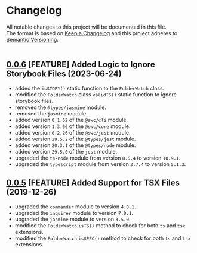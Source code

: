 # Changelog
All notable changes to this project will be documented in this file.<br/>
The format is based on [Keep a Changelog](http://keepachangelog.com/en/1.0.0/)
and this project adheres to [Semantic Versioning](http://semver.org/spec/v2.0.0.html).<br/><br/>

## [0.0.6](https://github.com/joejukan/vue-di-loader/releases/tag/v0.0.6) [FEATURE] Added Logic to Ignore Storybook Files (2023-06-24)
* added the `isSTORY()` static function to the `FolderWatch` class.
* modified the `FolderWatch` class `validTS()` static function to ignore storybook files.
* removed the `@types/jasmine` module.
* removed the `jasmine` module.
* added version `0.1.62` of the `@swc/cli` module.
* added version `1.3.66` of the `@swc/core` module.
* added version `0.2.26` of the `@swc/jest` module.
* added version `29.5.2` of the `@types/jest` module.
* added version `20.3.1` of the `@types/node` module.
* added version `29.5.0` of the `jest` module.
* upgraded the `ts-node` module from version `8.5.4` to version `10.9.1`.
* upgraded the `typescript` module from version `3.7.4` to version `5.1.3`.

## [0.0.5](https://github.com/joejukan/vue-di-loader/releases/tag/v0.0.5) [FEATURE] Added Support for TSX Files (2019-12-26)
* upgraded the `commander` module to version `4.0.1`.
* upgraded the `inquirer` module to version `7.0.1`.
* upgraded the `jasmine` module to version `3.5.0`.
* modified the `FolderWatch` `isTS()` method to check for both `ts` and `tsx` extensions.
* modified the `FolderWatch` `isSPEC()` method to check for both `ts` and `tsx` extensions.